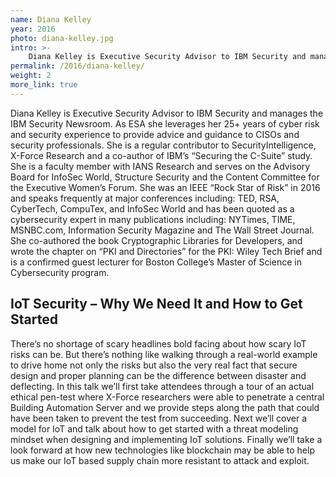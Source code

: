 ```yaml
---
name: Diana Kelley
year: 2016
photo: diana-kelley.jpg
intro: >-
    Diana Kelley is Executive Security Advisor to IBM Security and manages the IBM Security Newsroom. As ESA she leverages her 25+ years of cyber risk and security experience to provide advice and guidance to CISOs and security professionals. She is a regular contributor to SecurityIntelligence, X-Force Research and a co-author of IBM’s “Securing the C-Suite” study. She is a faculty member with IANS Research and serves on the Advisory Board for InfoSec World, Structure Security and the Content Committee for the Executive Women's Forum. She was an IEEE “Rock Star of Risk” in 2016 and speaks frequently at major conferences including: TED, RSA, CyberTech, CompuTex, and InfoSec World.
permalink: /2016/diana-kelley/
weight: 2
more_link: true
---
```

Diana Kelley is Executive Security Advisor to IBM Security and manages the IBM Security Newsroom. As ESA she leverages her 25+ years of cyber risk and security experience to provide advice and guidance to CISOs and security professionals. She is a regular contributor to SecurityIntelligence, X-Force Research and a co-author of IBM’s “Securing the C-Suite” study. She is a faculty member with IANS Research and serves on the Advisory Board for InfoSec World, Structure Security and the Content Committee for the Executive Women’s Forum. She was an IEEE “Rock Star of Risk” in 2016 and speaks frequently at major conferences including: TED, RSA, CyberTech, CompuTex, and InfoSec World and has been quoted as a cybersecurity expert in many publications including: NYTimes, TIME, MSNBC.com, Information Security Magazine and The Wall Street Journal. She co-authored the book Cryptographic Libraries for Developers, and wrote the chapter on “PKI and Directories” for the PKI: Wiley Tech Brief and is a confirmed guest lecturer for Boston College’s Master of Science in Cybersecurity program.

## IoT Security – Why We Need It and How to Get Started

There’s no shortage of scary headlines bold facing about how scary IoT risks can be. But there’s nothing like walking through a real-world example to drive home not only the risks but also the very real fact that secure design and proper planning can be the difference between disaster and deflecting. In this talk we’ll first take attendees through a tour of an actual ethical pen-test where X-Force researchers were able to penetrate a central Building Automation Server and we provide steps along the path that could have been taken to prevent the test from succeeding. Next we’ll cover a model for IoT and talk about how to get started with a threat modeling mindset when designing and implementing IoT solutions. Finally we’ll take a look forward at how new technologies like blockchain may be able to help us make our IoT based supply chain more resistant to attack and exploit.
